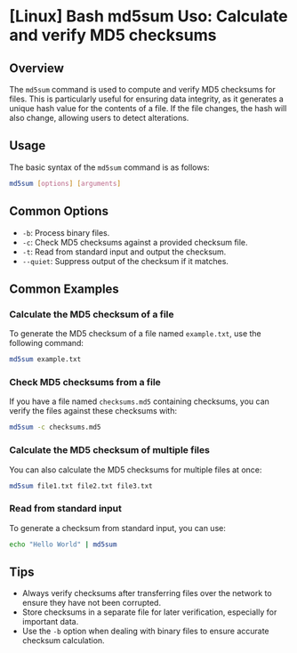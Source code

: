# [Linux] Bash md5sum Uso: Calculate and verify MD5 checksums

## Overview
The `md5sum` command is used to compute and verify MD5 checksums for files. This is particularly useful for ensuring data integrity, as it generates a unique hash value for the contents of a file. If the file changes, the hash will also change, allowing users to detect alterations.

## Usage
The basic syntax of the `md5sum` command is as follows:

```bash
md5sum [options] [arguments]
```

## Common Options
- `-b`: Process binary files.
- `-c`: Check MD5 checksums against a provided checksum file.
- `-t`: Read from standard input and output the checksum.
- `--quiet`: Suppress output of the checksum if it matches.

## Common Examples

### Calculate the MD5 checksum of a file
To generate the MD5 checksum of a file named `example.txt`, use the following command:

```bash
md5sum example.txt
```

### Check MD5 checksums from a file
If you have a file named `checksums.md5` containing checksums, you can verify the files against these checksums with:

```bash
md5sum -c checksums.md5
```

### Calculate the MD5 checksum of multiple files
You can also calculate the MD5 checksums for multiple files at once:

```bash
md5sum file1.txt file2.txt file3.txt
```

### Read from standard input
To generate a checksum from standard input, you can use:

```bash
echo "Hello World" | md5sum
```

## Tips
- Always verify checksums after transferring files over the network to ensure they have not been corrupted.
- Store checksums in a separate file for later verification, especially for important data.
- Use the `-b` option when dealing with binary files to ensure accurate checksum calculation.